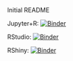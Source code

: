 Initial README


Jupyter+R: [![Binder](http://mybinder.org/badge.svg)](http://beta.mybinder.org/v2/gh/e-mitchell/mepsnet_binder/master?filepath=index.ipynb)

RStudio: [![Binder](http://mybinder.org/badge.svg)](http://beta.mybinder.org/v2/gh/e-mitchell/mepsnet_binder/master?urlpath=rstudio)

RShiny: [![Binder](http://mybinder.org/badge.svg)](http://beta.mybinder.org/v2/gh/e-mitchell/mepsnet_binder/master?urlpath=shiny/bus-dashboard/)

